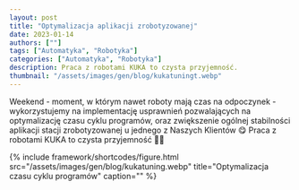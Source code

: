 ```yaml
---
layout: post
title: "Optymalizacja aplikacji zrobotyzowanej"
date: 2023-01-14
authors: [""]
tags: ["Automatyka", "Robotyka"]
categories: ["Automatyka", "Robotyka"]
description: Praca z robotami KUKA to czysta przyjemność.
thumbnail: "/assets/images/gen/blog/kukatuningt.webp"
---
```

Weekend - moment, w którym nawet roboty mają czas na odpoczynek - wykorzystujemy na implementację usprawnień pozwalających na optymalizację czasu cyklu programów, oraz zwiększenie ogólnej stabilności aplikacji stacji zrobotyzowanej u jednego z Naszych Klientów 😋
Praca z robotami KUKA to czysta przyjemność 🥰🦾


{% include framework/shortcodes/figure.html src="/assets/images/gen/blog/kukatuning.webp" title="Optymalizacja czasu cyklu programów" caption="" %}




